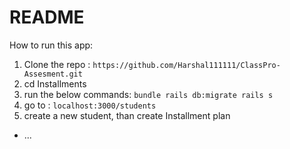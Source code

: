 # README

How to run this app:

1. Clone the repo : `https://github.com/Harshal111111/ClassPro-Assesment.git`
2. cd Installments
3. run the below commands:
`
bundle
rails db:migrate
rails s
`
4. go to : `localhost:3000/students`
5. create a new student, than create Installment plan
* ...
